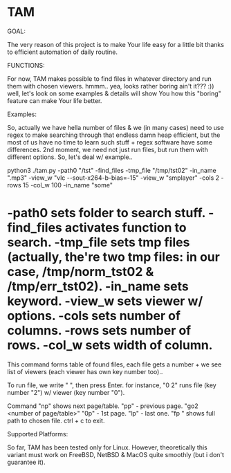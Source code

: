 # TAM
GOAL:

The very reason of this project is to make Your life easy for a little bit thanks to efficient automation of daily routine.

FUNCTIONS:

For now, TAM makes possible to find files in whatever directory and run them with chosen viewers. hmmm.. yea, looks rather boring ain't it??? :)) well, let's look on some examples & details will show You how this "boring" feature can make Your life better.

Examples:

So, actually we have hella number of files & we (in many cases) need to use regex to make searching through that endless damn heap efficient, but the most of us have no time to learn such stuff + regex software have some differences. 2nd moment, we need not just run files, but run them with different options. So, let's deal w/ example..

 python3 ./tam.py -path0 "/tst"  -find_files -tmp_file "/tmp/tst02" -in_name ".mp3" -view_w "vlc --sout-x264-b-bias=-15" -view_w "smplayer"  -cols 2 -rows 15 -col_w 100 -in_name "some"
 
 -path0 sets folder to search stuff.
 -find_files activates function to search.
 -tmp_file sets tmp files (actually, the're two tmp files: in our case, /tmp/norm_tst02 & /tmp/err_tst02).
 -in_name sets keyword.
 -view_w sets viewer w/ options.
 -cols sets number of columns.
 -rows sets number of rows.
 -col_w sets width of column.
 ===========
 This command forms table of found files, each file gets a number + we see list of viewers (each viewer has own key number too)..
 
 To run file, we write "<key number of viewer> <key number of file>", then press Enter. for instance, "0 2" runs file (key number "2") w/ viewer (key number "0").
 
 Command "np" shows next page/table.
 "pp" - previous page.
 "go2 <number of page/table>"
 "0p" - 1st page.
 "lp" - last one.
 "fp <key number of file>" shows full path to chosen file.
 ctrl + c to exit.
 
 Supported Platforms:
 
 So far, TAM has been tested only for Linux. However, theoretically this variant must work on FreeBSD, NetBSD & MacOS quite smoothly (but i don't guarantee it).
